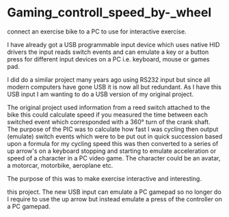 # Gaming_controll_speed_by-_wheel

connect an exercise bike to a PC to use for interactive exercise.

I have already got a USB programmable input device which uses native HID drivers the input reads switch events and can emulate a key or a button press for different input devices on a PC i.e. keyboard, mouse or games pad.

I did do a similar project many years ago using RS232 input but since all modern computers have gone USB it is now all but redundant. As I have this USB input I am wanting to do a USB version of my original project.

The original project used information from a reed switch attached to the bike this could calculate speed if you measured the time between each switched event which corresponded with a 360° turn of the crank shaft. The purpose of the PIC was to calculate how fast I was cycling then output (emulate) switch events which were to be put out in quick succession based upon a formula for my cycling speed this was then converted to a series of up arrow's on a keyboard stopping and starting to emulate acceleration or speed of a character in a PC video game. The character could be an avatar, a motorcar, motorbike, aeroplane etc.

The purpose of this was to make exercise interactive and interesting.

this project. The new USB input can emulate a PC gamepad so no longer do I require to use the up arrow but instead emulate a press of the controller on a PC gamepad. 
